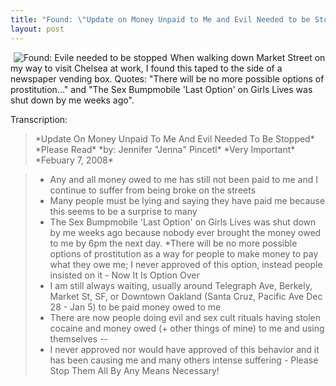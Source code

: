 ```yaml
---
title: "Found: \"Update on Money Unpaid to Me and Evil Needed to be Stopped\""
layout: post
---
```


<a href="{{ site.url }}/uploads/2008/02/photo-0010.jpg" title="Found: Evile needed to be stopped"><img src="{{ site.url }}/uploads/2008/02/photo-0010.thumbnail.jpg" alt="Found: Evile needed to be stopped" align="left" hspace="5" /></a>When walking down Market Street on my way to visit Chelsea at work, I found this taped to the side of a newspaper vending box. Quotes: "There will be no more possible options of prostitution..." and "The Sex Bumpmobile 'Last Option' on Girls Lives was shut down by me weeks ago".

Transcription:

> \*Update On Money Unpaid To Me And Evil Needed To Be Stopped\*
> \*Please Read\* \*by: Jennifer "Jenna" Pincetl\*
> \*Very Important\* \*Febuary 7, 2008\*

> * Any and all money owed to me has still not been paid to me and I continue to suffer from being broke on the streets
> * Many people must be lying and saying they have paid me because this seems to be a surprise to many
> * The Sex Bumpmobile 'Last Option' on Girls Lives was shut down by me weeks ago because nobody ever brought the money owed to me by 6pm the next day.
> *There will be no more possible options of prostitution as a way for people to make money to pay what they owe me; I never approved of this option, instead people insisted on it - Now It Is Option Over
> * I am still always waiting, usually around Telegraph Ave, Berkely, Market St, SF, or Downtown Oakland (Santa Cruz, Pacific Ave Dec 28 - Jan 5) to be paid money owed to me
> * There are now people doing evil and sex cult rituals having stolen cocaine and money owed (+ other things of mine) to me and using themselves --
> * I never approved nor would have approved of this behavior and it has been causing me and many others intense suffering - Please Stop Them All By Any Means Necessary!
